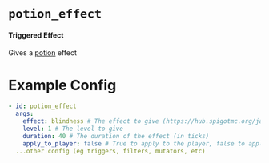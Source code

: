 # `potion_effect`
#### Triggered Effect

Gives a [potion](https://hub.spigotmc.org/javadocs/bukkit/org/bukkit/potion/PotionEffectType.html) effect

# Example Config
```yaml
- id: potion_effect
  args:
    effect: blindness # The effect to give (https://hub.spigotmc.org/javadocs/bukkit/org/bukkit/potion/PotionEffectType.html)
    level: 1 # The level to give
    duration: 40 # The duration of the effect (in ticks)
    apply_to_player: false # True to apply to the player, false to apply to the victim
  ...other config (eg triggers, filters, mutators, etc)
```